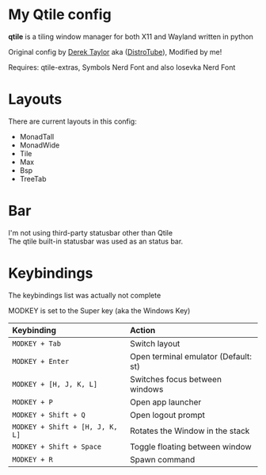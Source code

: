# My Qtile config


**qtile** is a tiling window manager for both X11 and Wayland written in python

Original config by [Derek Taylor](https://gitlab.com/dwt1) aka ([DistroTube](https://youtube.com/@DistroTube)), Modified by me!

Requires: qtile-extras, Symbols Nerd Font and also Iosevka Nerd Font

# Layouts

There are current layouts in this config:

- MonadTall
- MonadWide
- Tile
- Max
- Bsp
- TreeTab

# Bar

I'm not using third-party statusbar other than Qtile <br>
The qtile built-in statusbar was used as an status bar.

# Keybindings

The keybindings list was actually not complete

MODKEY is set to the Super key (aka the Windows Key)

| Keybinding | Action |
| :--- | :--- |
| `MODKEY + Tab` | Switch layout |
| `MODKEY + Enter` | Open terminal emulator (Default: st) |
| `MODKEY + [H, J, K, L]` | Switches focus between windows |
| `MODKEY + P` | Open app launcher |
| `MODKEY + Shift + Q` | Open logout prompt |
| `MODKEY + Shift + [H, J, K, L]` | Rotates the Window in the stack |
| `MODKEY + Shift + Space` | Toggle floating between window |
| `MODKEY + R` | Spawn command |
